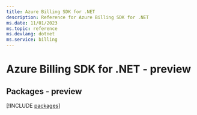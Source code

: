 ```yaml
---
title: Azure Billing SDK for .NET
description: Reference for Azure Billing SDK for .NET
ms.date: 11/01/2023
ms.topic: reference
ms.devlang: dotnet
ms.service: billing
---
```

# Azure Billing SDK for .NET - preview
## Packages - preview
[!INCLUDE [packages](billing-index.md)]